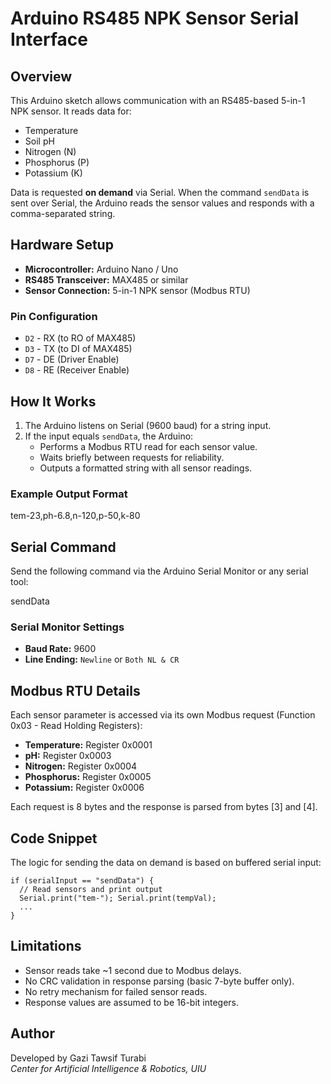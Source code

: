 # Arduino RS485 NPK Sensor Serial Interface

## Overview

This Arduino sketch allows communication with an RS485-based 5-in-1 NPK sensor. It reads data for:

*   Temperature
*   Soil pH
*   Nitrogen (N)
*   Phosphorus (P)
*   Potassium (K)

Data is requested **on demand** via Serial. When the command `sendData` is sent over Serial, the Arduino reads the sensor values and responds with a comma-separated string.

## Hardware Setup

*   **Microcontroller:** Arduino Nano / Uno
*   **RS485 Transceiver:** MAX485 or similar
*   **Sensor Connection:** 5-in-1 NPK sensor (Modbus RTU)

### Pin Configuration

*   `D2` - RX (to RO of MAX485)
*   `D3` - TX (to DI of MAX485)
*   `D7` - DE (Driver Enable)
*   `D8` - RE (Receiver Enable)

## How It Works

1.  The Arduino listens on Serial (9600 baud) for a string input.
2.  If the input equals `sendData`, the Arduino:
    *   Performs a Modbus RTU read for each sensor value.
    *   Waits briefly between requests for reliability.
    *   Outputs a formatted string with all sensor readings.

### Example Output Format

tem-23,ph-6.8,n-120,p-50,k-80

## Serial Command

Send the following command via the Arduino Serial Monitor or any serial tool:

sendData

### Serial Monitor Settings

*   **Baud Rate:** 9600
*   **Line Ending:** `Newline` or `Both NL & CR`

## Modbus RTU Details

Each sensor parameter is accessed via its own Modbus request (Function 0x03 - Read Holding Registers):

*   **Temperature:** Register 0x0001
*   **pH:** Register 0x0003
*   **Nitrogen:** Register 0x0004
*   **Phosphorus:** Register 0x0005
*   **Potassium:** Register 0x0006

Each request is 8 bytes and the response is parsed from bytes \[3\] and \[4\].

## Code Snippet

The logic for sending the data on demand is based on buffered serial input:

```
if (serialInput == "sendData") {
  // Read sensors and print output
  Serial.print("tem-"); Serial.print(tempVal);
  ...
}
```

## Limitations

*   Sensor reads take ~1 second due to Modbus delays.
*   No CRC validation in response parsing (basic 7-byte buffer only).
*   No retry mechanism for failed sensor reads.
*   Response values are assumed to be 16-bit integers.

## Author

Developed by Gazi Tawsif Turabi  
_Center for Artificial Intelligence & Robotics, UIU_